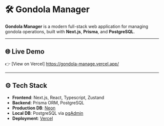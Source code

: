 # 🛠️ Gondola Manager

**Gondola Manager** is a modern full-stack web application for managing gondola operations, built with **Next.js**, **Prisma**, and **PostgreSQL**.

---

## 🌐 Live Demo

👉 [View on Vercel] https://gondola-manage.vercel.app/

---

## ⚙️ Tech Stack

- **Frontend**: Next.js, React, Typescript, Zustand
- **Backend**: Prisma ORM, PostgreSQL
- **Production DB**: [Neon](https://neon.tech)
- **Local DB**: PostgreSQL via [pgAdmin](https://www.pgadmin.org/)
- **Deployment**: [Vercel](https://vercel.com)


